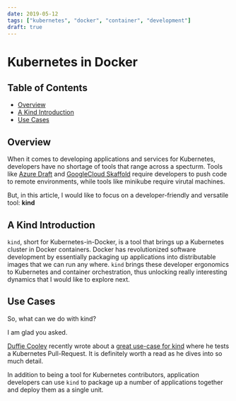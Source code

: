 ```yaml
---
date: 2019-05-12
tags: ["kubernetes", "docker", "container", "development"]
draft: true
---
```


# Kubernetes in Docker

## Table of Contents

<!-- START doctoc generated TOC please keep comment here to allow auto update -->
<!-- DON'T EDIT THIS SECTION, INSTEAD RE-RUN doctoc TO UPDATE -->

- [Overview](#overview)
- [A Kind Introduction](#a-kind-introduction)
- [Use Cases](#use-cases)

<!-- END doctoc generated TOC please keep comment here to allow auto update -->

## Overview

When it comes to developing applications and services for Kubernetes, developers
have no shortage of tools that range across a specturm. Tools like
[Azure Draft](https://github.com/Azure/draft) and
[GoogleCloud Skaffold](https://github.com/GoogleContainerTools/skaffold) require
developers to push code to remote environments, while tools like minikube
require virutal machines.

But, in this article, I would like to focus on a developer-friendly and
versatile tool: **kind**

## A Kind Introduction

`kind`, short for Kubernetes-in-Docker, is a tool that brings up a Kubernetes
cluster in Docker containers. Docker has revolutionized software development by
essentially packaging up applications into distributable images that we can run
any where. `kind` brings these developer ergonomics to Kubernetes and container
orchestration, thus unlocking really interesting dynamics that I would like to
explore next.

## Use Cases

So, what can we do with kind?

I am glad you asked.

[Duffie Cooley](https://mauilion.dev) recently wrote about a
[great use-case for kind](https://mauilion.dev/posts/kind-k8s-testing/) where he
tests a Kubernetes Pull-Request. It is definitely worth a read as he dives into
so much detail.

In addition to being a tool for Kubernetes contributors, application developers
can use `kind` to package up a number of applications together and deploy them
as a single unit.
